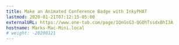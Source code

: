 ```yaml
---
title: Make an Animated Conference Badge with InkyPHAT
lastmod: 2020-01-21T07:12:15-05:00
externalURL: https://www.one-tab.com/page/1QnGsG3-QGOhTssdxBhI3A
hostname: Marks-Mac-Mini.local
# weight: -20200121
---
```

